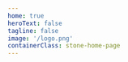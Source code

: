 ```yaml
---
home: true
heroText: false
tagline: false
image: '/logo.png'
containerClass: stone-home-page
---
```


<HeroSection />
<ContextAware />
<WhatIsStone />
<GettingStarted />
<FeaturesSection />
<JoinCommunity />
<ContinuumInAction />
<EcosystemSection />
<CallToAction />

<script setup>
import HeroSection from "@HeroSection";
import WhatIsStone from "@WhatIsStone";
import ContextAware from "@ContextAware";
import CallToAction from "@CallToAction";
import JoinCommunity from "@JoinCommunity";
import GettingStarted from "@GettingStarted";
import FeaturesSection from "@FeaturesSection";
import EcosystemSection from "@EcosystemSection";
import ContinuumInAction from "@ContinuumInAction";
</script>
